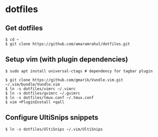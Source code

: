 dotfiles
========

Get dotfiles
------------
```
$ cd ~
$ git clone https://github.com/amaramrahul/dotfiles.git
```

Setup vim (with plugin dependencies)
------------------------------------
```
$ sudo apt install universal-ctags # dependency for tagbar plugin

$ git clone https://github.com/gmarik/Vundle.vim.git ~/.vim/bundle/Vundle.vim
$ ln -s dotfiles/vimrc ~/.vimrc
$ ln -s dotfiles/gvimrc ~/.gvimrc
$ ln -s dotfiles/tmux.conf ~/.tmux.conf
$ vim +PluginInstall +qall
```

Configure UltiSnips snippets
----------------------------
```
$ ln -s dotfiles/UltiSnips ~/.vim/UltiSnips
```
